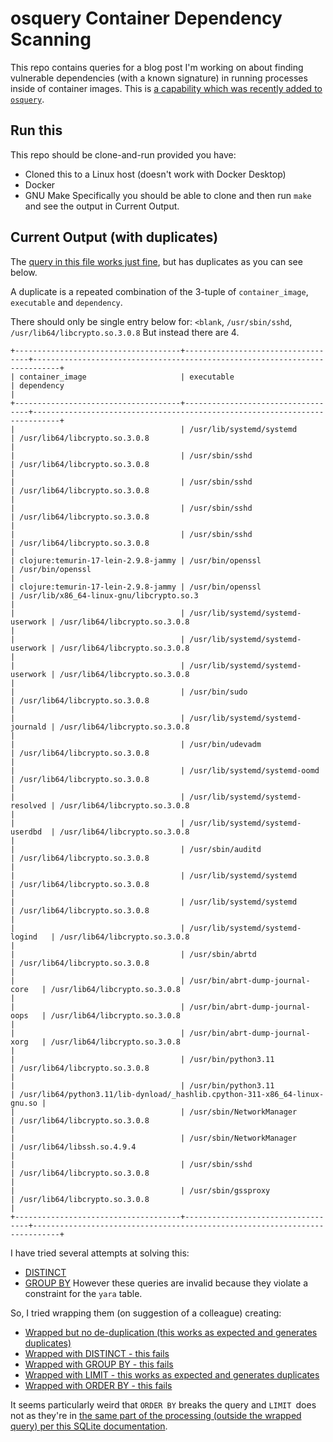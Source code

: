# osquery Container Dependency Scanning
This repo contains queries for a blog post I'm working on about finding vulnerable dependencies (with a known signature) in running processes inside of container images. This is [a capability which was recently added to `osquery`](https://github.com/osquery/osquery/pull/7920).

## Run this
This repo should be clone-and-run provided you have:
* Cloned this to a Linux host (doesn't work with Docker Desktop)
* Docker
* GNU Make
Specifically you should be able to clone and then run `make` and see the output in Current Output.

## Current Output (with duplicates)

The [query in this file works just fine](https://github.com/NickBorgers/osquery-container-dependency-scanning/blob/master/find_openssl_vulnerability.fancy.sql), but has duplicates as you can see below.

A duplicate is a repeated combination of the 3-tuple of `container_image`, `executable` and `dependency`. 

There should only be single entry below for:
`<blank`, `/usr/sbin/sshd`, `/usr/lib64/libcrypto.so.3.0.8`
But instead there are 4.
```
+-------------------------------------+-----------------------------------+----------------------------------------------------------------------------+
| container_image                     | executable                        | dependency                                                                 |
+-------------------------------------+-----------------------------------+----------------------------------------------------------------------------+
|                                     | /usr/lib/systemd/systemd          | /usr/lib64/libcrypto.so.3.0.8                                              |
|                                     | /usr/sbin/sshd                    | /usr/lib64/libcrypto.so.3.0.8                                              |
|                                     | /usr/sbin/sshd                    | /usr/lib64/libcrypto.so.3.0.8                                              |
|                                     | /usr/sbin/sshd                    | /usr/lib64/libcrypto.so.3.0.8                                              |
|                                     | /usr/sbin/sshd                    | /usr/lib64/libcrypto.so.3.0.8                                              |
| clojure:temurin-17-lein-2.9.8-jammy | /usr/bin/openssl                  | /usr/bin/openssl                                                           |
| clojure:temurin-17-lein-2.9.8-jammy | /usr/bin/openssl                  | /usr/lib/x86_64-linux-gnu/libcrypto.so.3                                   |
|                                     | /usr/lib/systemd/systemd-userwork | /usr/lib64/libcrypto.so.3.0.8                                              |
|                                     | /usr/lib/systemd/systemd-userwork | /usr/lib64/libcrypto.so.3.0.8                                              |
|                                     | /usr/lib/systemd/systemd-userwork | /usr/lib64/libcrypto.so.3.0.8                                              |
|                                     | /usr/bin/sudo                     | /usr/lib64/libcrypto.so.3.0.8                                              |
|                                     | /usr/lib/systemd/systemd-journald | /usr/lib64/libcrypto.so.3.0.8                                              |
|                                     | /usr/bin/udevadm                  | /usr/lib64/libcrypto.so.3.0.8                                              |
|                                     | /usr/lib/systemd/systemd-oomd     | /usr/lib64/libcrypto.so.3.0.8                                              |
|                                     | /usr/lib/systemd/systemd-resolved | /usr/lib64/libcrypto.so.3.0.8                                              |
|                                     | /usr/lib/systemd/systemd-userdbd  | /usr/lib64/libcrypto.so.3.0.8                                              |
|                                     | /usr/sbin/auditd                  | /usr/lib64/libcrypto.so.3.0.8                                              |
|                                     | /usr/lib/systemd/systemd          | /usr/lib64/libcrypto.so.3.0.8                                              |
|                                     | /usr/lib/systemd/systemd          | /usr/lib64/libcrypto.so.3.0.8                                              |
|                                     | /usr/lib/systemd/systemd-logind   | /usr/lib64/libcrypto.so.3.0.8                                              |
|                                     | /usr/sbin/abrtd                   | /usr/lib64/libcrypto.so.3.0.8                                              |
|                                     | /usr/bin/abrt-dump-journal-core   | /usr/lib64/libcrypto.so.3.0.8                                              |
|                                     | /usr/bin/abrt-dump-journal-oops   | /usr/lib64/libcrypto.so.3.0.8                                              |
|                                     | /usr/bin/abrt-dump-journal-xorg   | /usr/lib64/libcrypto.so.3.0.8                                              |
|                                     | /usr/bin/python3.11               | /usr/lib64/libcrypto.so.3.0.8                                              |
|                                     | /usr/bin/python3.11               | /usr/lib64/python3.11/lib-dynload/_hashlib.cpython-311-x86_64-linux-gnu.so |
|                                     | /usr/sbin/NetworkManager          | /usr/lib64/libcrypto.so.3.0.8                                              |
|                                     | /usr/sbin/NetworkManager          | /usr/lib64/libssh.so.4.9.4                                                 |
|                                     | /usr/sbin/sshd                    | /usr/lib64/libcrypto.so.3.0.8                                              |
|                                     | /usr/sbin/gssproxy                | /usr/lib64/libcrypto.so.3.0.8                                              |
+-------------------------------------+-----------------------------------+----------------------------------------------------------------------------+
```

I have tried several attempts at solving this:
* [DISTINCT](https://github.com/NickBorgers/osquery-container-dependency-scanning/blob/master/find_openssl_vulnerability.fancy.distinct.sql)
* [GROUP BY](https://github.com/NickBorgers/osquery-container-dependency-scanning/blob/master/find_openssl_vulnerability.fancy.groupby.sql)
However these queries are invalid because they violate a constraint for the `yara` table.

So, I tried wrapping them (on suggestion of a colleague) creating:
* [Wrapped but no de-duplication (this works as expected and generates duplicates)](https://github.com/NickBorgers/osquery-container-dependency-scanning/blob/master/find_openssl_vulnerability.fancy.wrapped.base.sql)
* [Wrapped with DISTINCT - this fails](https://github.com/NickBorgers/osquery-container-dependency-scanning/blob/master/find_openssl_vulnerability.fancy.wrapped.distinct.sql)
* [Wrapped with GROUP BY - this fails](https://github.com/NickBorgers/osquery-container-dependency-scanning/blob/master/find_openssl_vulnerability.fancy.wrapped.groupby.sql)
* [Wrapped with LIMIT - this works as expected and generates duplicates](https://github.com/NickBorgers/osquery-container-dependency-scanning/blob/master/find_openssl_vulnerability.fancy.wrapped.limit.sql)
* [Wrapped with ORDER BY - this fails](https://github.com/NickBorgers/osquery-container-dependency-scanning/blob/master/find_openssl_vulnerability.fancy.wrapped.orderby.sql)

It seems particularly weird that `ORDER BY` breaks the query and `LIMIT `does not as they're in [the same part of the processing (outside the wrapped query) per this SQLite documentation](https://www.sqlite.org/lang_select.html).
